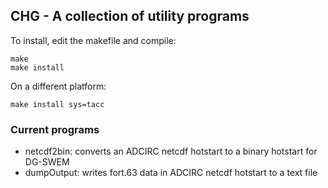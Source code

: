 ## CHG - A collection of utility programs

To install, edit the makefile and compile:
```
make
make install

```
On a different platform:
```
make install sys=tacc

```

### Current programs

- netcdf2bin: converts an ADCIRC netcdf hotstart to a binary hotstart for DG-SWEM
- dumpOutput: writes fort.63 data in ADCIRC netcdf hotstart to a text file
